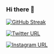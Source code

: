### Hi there 👋

[![GitHub Streak](https://github-readme-streak-stats.herokuapp.com/?user=aliarslanansari)](#)

[![Twitter URL](https://img.shields.io/twitter/url/https/twitter.com/aliarslanansari.svg?style=social&label=Follow%20%20aliarslanansari)](https://twitter.com/aliarslanansari)

[![Instagram URL](https://img.shields.io/badge/Instagram-E4405F?style=for-the-badge&logo=instagram&logoColor=whit)](https://instagram.com/aliarslanansari)

<!--
**aliarslanansari/aliarslanansari** is a ✨ _special_ ✨ repository because its `README.md` (this file) appears on your GitHub profile.

Here are some ideas to get you started:

- 🔭 I’m currently working on ...
- 🌱 I’m currently learning ...
- 👯 I’m looking to collaborate on ...
- 🤔 I’m looking for help with ...
- 💬 Ask me about ...
- 📫 How to reach me: ...
- 😄 Pronouns: ...
- ⚡ Fun fact: ...
-->
